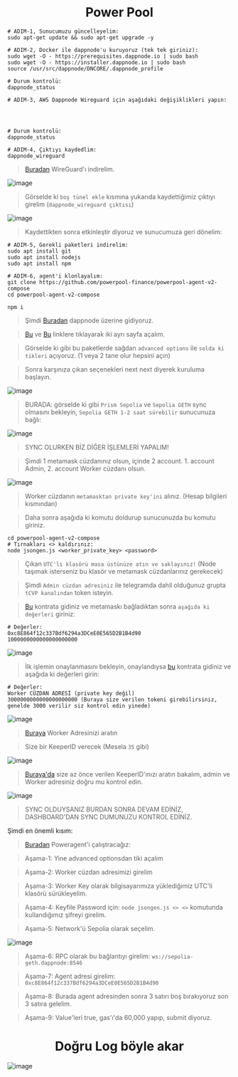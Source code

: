 <h1 align="center"> Power Pool </h1>


```console
# ADIM-1, Sunucumuzu güncelleyelim:
sudo apt-get update && sudo apt-get upgrade -y
```

```console
# ADIM-2, Docker ile dappnode'u kuruyoruz (tek tek giriniz):
sudo wget -O - https://prerequisites.dappnode.io | sudo bash
sudo wget -O - https://installer.dappnode.io | sudo bash
source /usr/src/dappnode/DNCORE/.dappnode_profile

# Durum kontrolü:
dappnode_status
```
```console
# ADIM-3, AWS Dappnode Wireguard için aşağıdaki değişiklikleri yapın:




# Durum kontrolü:
dappnode_status
```



```console
# ADIM-4, Çıktıyı kaydedlim:
dappnode_wireguard
```

> [Buradan](https://www.wireguard.com/install/) WireGuard'ı indirelim.

![image](https://github.com/ruesandora/PowerPool/assets/101149671/23e38061-fd30-4e7a-8cce-ca6eeb5cde39)

> Görselde ki `boş tünel ekle` kısmına yukarıda kaydettiğimiz çıktıyı girelim (`dappnode_wireguard çıktısı`)

![image](https://github.com/ruesandora/PowerPool/assets/101149671/19601e12-12a4-4455-bafd-07b9a4ae1eb0)

> Kaydettikten sonra etkinleştir diyoruz ve sunucumuza geri dönelim:

```console
# ADIM-5, Gerekli paketleri indirelim:
sudo apt install git
sudo apt install nodejs
sudo apt install npm
```

```console
# ADIM-6, agent'i klonlayalım:
git clone https://github.com/powerpool-finance/powerpool-agent-v2-compose
cd powerpool-agent-v2-compose

npm i
```

> Şimdi [Buradan](http://my.dappnode/#/) dappnode üzerine gidiyoruz.

> [Bu](http://my.dappnode/#/installer/%2Fipfs%2FQmT2vSKsKVTs7oFxYnnzb8cpWiKnMDvPLy1qnaLWfEfVkD) ve [Bu](http://my.dappnode/#/installer/%2Fipfs%2FQmNy6zTZM9LfHomWJpNYFWX6kJqz9Jgm5eragJagMwc4jk) linklere tıklayarak iki ayrı sayfa açalım.

> Görselde ki gibi bu paketlerde sağdan `advanced options` ile `solda ki tikleri` açıyoruz. (1 veya 2 tane olur hepsini açın)

> Sonra karşınıza çıkan seçenekleri next next diyerek kuruluma başlayın.

![image](https://github.com/ruesandora/PowerPool/assets/101149671/ca513c20-a7ef-4cbf-80ca-44a782374582)

> BURADA: görselde ki gibi `Prism Sepolia` ve `Sepolia GETH` sync olmasını bekleyin, `Sepolia GETH 1-2 saat sürebilir` sunucunuza bağlı:

![image](https://github.com/ruesandora/PowerPool/assets/101149671/58c04f85-b8fd-41fc-8086-e4c9316e7b87)

> SYNC OLURKEN BİZ DİĞER İŞLEMLERİ YAPALIM!

> Şimdi 1 metamask cüzdanınız olsun, içinde 2 account. 1. account Admin, 2. account Worker cüzdanı olsun.

![image](https://github.com/ruesandora/PowerPool/assets/101149671/d93ed926-9ba0-44ac-b57b-ca184b5a3415)

> Worker cüzdanın `metamasktan private key'ini` alınız. (Hesap bilgileri kısmından)

> Daha sonra aşağıda ki komutu doldurup sunucunuzda bu komutu giriniz.

```console
cd powerpool-agent-v2-compose
# Tırnakları <> kaldırınız:
node jsongen.js <worker_private_key> <password>
```

> Çıkan `UTC'li klasörü masa üstünüze atın ve saklayınız!` (Node taşımak isterseniz bu klasör ve metamask cüzdanlarınız gerekecek)

> Şimdi `Admin cüzdan adresiniz` ile telegramda dahil olduğunuz grupta `tCVP kanalından` token isteyin.

> [Bu](https://sepolia.etherscan.io/address/0xD5134EcD90EB63276aF2Fca897cC04D845AfD74f#writeContract#F1) kontrata gidiniz ve metamaskı bağladıktan sonra `aşağıda ki değerleri` giriniz:

```
# Değerler:
0xc8E864f12c337Bdf6294a3DCeE0E565D2B1B4d90
1000000000000000000000
```

![image](https://github.com/ruesandora/PowerPool/assets/101149671/a9c1a8b6-2ee6-48e0-8ecb-4751570c12b3)

> İlk işlemin onaylanmasını bekleyin, onaylandıysa [bu](https://sepolia.etherscan.io/address/0xc8E864f12c337Bdf6294a3DCeE0E565D2B1B4d90#writeContract#F17) kontrata gidiniz ve aşağıda ki değerleri girin:

```console
# Değerler:
Worker CÜZDAN ADRESİ (private key değil)
3000000000000000000000 (Buraya size verilen tokeni girebilirsiniz, genelde 3000 verilir siz kontrol edin yinede)
```

![image](https://github.com/ruesandora/PowerPool/assets/101149671/4615ba81-a938-44da-bb35-87ded38b07bd)

> [Buraya](https://sepolia.etherscan.io/address/0xc8E864f12c337Bdf6294a3DCeE0E565D2B1B4d90#readContract#F27) Worker Adresinizi aratın

> Size bir KeeperID verecek (Mesela `35` gibi)

![image](https://github.com/ruesandora/PowerPool/assets/101149671/ea366421-f65f-4212-9a56-9427ffde42d1)

> [Buraya'da](https://sepolia.etherscan.io/address/0xc8E864f12c337Bdf6294a3DCeE0E565D2B1B4d90#readContract#F13) size az önce verilen KeeperID'ınızı aratın bakalım, admin ve Worker adresiniz doğru mu kontrol edin.

![image](https://github.com/ruesandora/PowerPool/assets/101149671/8c8dc8c6-a09d-4d37-be60-5ca81d16161f)

> SYNC OLDUYSANIZ BURDAN SONRA DEVAM EDİNİZ, DASHBOARD'DAN SYNC DUMUNUZU KONTROL EDİNİZ.

Şimdi en önemli kısım:

> [Buradan](http://my.dappnode/#/installer/%2Fipfs%2FQmP55bcEhtWtrbiueisuoZx4XN5AeLsuvtKU6CFoTG52GF) Poweragent'i çalıştracağız:

> Aşama-1: Yine advanced optionsdan tiki açalım

> Aşama-2: Worker cüzdan adresimizi girelim

> Aşama-3: Worker Key olarak bilgisayarımıza yüklediğimiz UTC'li klasörü sürükleyelim.

> Aşama-4: Keyfile Password için: `node jsongen.js <> <>` komutunda kullandığımız şifreyi girelim.

> Aşama-5: Network'ü Sepolia olarak seçelim.

![image](https://github.com/ruesandora/PowerPool/assets/101149671/3b5ffef5-ead1-4c61-86ee-405af16052f9)

> Aşama-6: RPC olarak bu bağlantıyı girelim: `ws://sepolia-geth.dappnode:8546`

> Aşama-7: Agent adresi girelim: `0xc8E864f12c337Bdf6294a3DCeE0E565D2B1B4d90`

> Aşama-8: Burada agent adresinden sonra 3 satırı boş bırakıyoruz son 3 satıra gelelim.

> Aşama-9: Value'leri true, gas'ı'da 60,000 yapıp, submit diyoruz.


<h1 align="center"> Doğru Log böyle akar </h1>

![image](https://github.com/ruesandora/PowerPool/assets/101149671/6b760bb5-6030-4648-ae3a-a03f4d98388c)
















